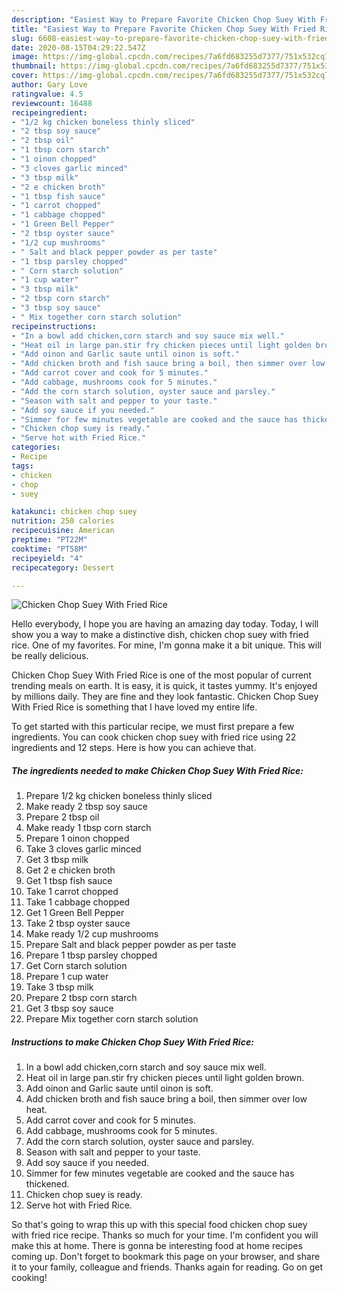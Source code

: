 ```yaml
---
description: "Easiest Way to Prepare Favorite Chicken Chop Suey With Fried Rice"
title: "Easiest Way to Prepare Favorite Chicken Chop Suey With Fried Rice"
slug: 6608-easiest-way-to-prepare-favorite-chicken-chop-suey-with-fried-rice
date: 2020-08-15T04:29:22.547Z
image: https://img-global.cpcdn.com/recipes/7a6fd683255d7377/751x532cq70/chicken-chop-suey-with-fried-rice-recipe-main-photo.jpg
thumbnail: https://img-global.cpcdn.com/recipes/7a6fd683255d7377/751x532cq70/chicken-chop-suey-with-fried-rice-recipe-main-photo.jpg
cover: https://img-global.cpcdn.com/recipes/7a6fd683255d7377/751x532cq70/chicken-chop-suey-with-fried-rice-recipe-main-photo.jpg
author: Gary Love
ratingvalue: 4.5
reviewcount: 16488
recipeingredient:
- "1/2 kg chicken boneless thinly sliced"
- "2 tbsp soy sauce"
- "2 tbsp oil"
- "1 tbsp corn starch"
- "1 oinon chopped"
- "3 cloves garlic minced"
- "3 tbsp milk"
- "2 e chicken broth"
- "1 tbsp fish sauce"
- "1 carrot chopped"
- "1 cabbage chopped"
- "1 Green Bell Pepper"
- "2 tbsp oyster sauce"
- "1/2 cup mushrooms"
- " Salt and black pepper powder as per taste"
- "1 tbsp parsley chopped"
- " Corn starch solution"
- "1 cup water"
- "3 tbsp milk"
- "2 tbsp corn starch"
- "3 tbsp soy sauce"
- " Mix together corn starch solution"
recipeinstructions:
- "In a bowl add chicken,corn starch and soy sauce mix well."
- "Heat oil in large pan.stir fry chicken pieces until light golden brown."
- "Add oinon and Garlic saute until oinon is soft."
- "Add chicken broth and fish sauce bring a boil, then simmer over low heat."
- "Add carrot cover and cook for 5 minutes."
- "Add cabbage, mushrooms cook for 5 minutes."
- "Add the corn starch solution, oyster sauce and parsley."
- "Season with salt and pepper to your taste."
- "Add soy sauce if you needed."
- "Simmer for few minutes vegetable are cooked and the sauce has thickened."
- "Chicken chop suey is ready."
- "Serve hot with Fried Rice."
categories:
- Recipe
tags:
- chicken
- chop
- suey

katakunci: chicken chop suey 
nutrition: 250 calories
recipecuisine: American
preptime: "PT22M"
cooktime: "PT58M"
recipeyield: "4"
recipecategory: Dessert

---
```



![Chicken Chop Suey With Fried Rice](https://img-global.cpcdn.com/recipes/7a6fd683255d7377/751x532cq70/chicken-chop-suey-with-fried-rice-recipe-main-photo.jpg)

Hello everybody, I hope you are having an amazing day today. Today, I will show you a way to make a distinctive dish, chicken chop suey with fried rice. One of my favorites. For mine, I'm gonna make it a bit unique. This will be really delicious.

Chicken Chop Suey With Fried Rice is one of the most popular of current trending meals on earth. It is easy, it is quick, it tastes yummy. It's enjoyed by millions daily. They are fine and they look fantastic. Chicken Chop Suey With Fried Rice is something that I have loved my entire life.




To get started with this particular recipe, we must first prepare a few ingredients. You can cook chicken chop suey with fried rice using 22 ingredients and 12 steps. Here is how you can achieve that.

<!--inarticleads1-->

##### The ingredients needed to make Chicken Chop Suey With Fried Rice:

1. Prepare 1/2 kg chicken boneless thinly sliced
1. Make ready 2 tbsp soy sauce
1. Prepare 2 tbsp oil
1. Make ready 1 tbsp corn starch
1. Prepare 1 oinon chopped
1. Take 3 cloves garlic minced
1. Get 3 tbsp milk
1. Get 2 e chicken broth
1. Get 1 tbsp fish sauce
1. Take 1 carrot chopped
1. Take 1 cabbage chopped
1. Get 1 Green Bell Pepper
1. Take 2 tbsp oyster sauce
1. Make ready 1/2 cup mushrooms
1. Prepare  Salt and black pepper powder as per taste
1. Prepare 1 tbsp parsley chopped
1. Get  Corn starch solution
1. Prepare 1 cup water
1. Take 3 tbsp milk
1. Prepare 2 tbsp corn starch
1. Get 3 tbsp soy sauce
1. Prepare  Mix together corn starch solution




<!--inarticleads2-->

##### Instructions to make Chicken Chop Suey With Fried Rice:

1. In a bowl add chicken,corn starch and soy sauce mix well.
1. Heat oil in large pan.stir fry chicken pieces until light golden brown.
1. Add oinon and Garlic saute until oinon is soft.
1. Add chicken broth and fish sauce bring a boil, then simmer over low heat.
1. Add carrot cover and cook for 5 minutes.
1. Add cabbage, mushrooms cook for 5 minutes.
1. Add the corn starch solution, oyster sauce and parsley.
1. Season with salt and pepper to your taste.
1. Add soy sauce if you needed.
1. Simmer for few minutes vegetable are cooked and the sauce has thickened.
1. Chicken chop suey is ready.
1. Serve hot with Fried Rice.




So that's going to wrap this up with this special food chicken chop suey with fried rice recipe. Thanks so much for your time. I'm confident you will make this at home. There is gonna be interesting food at home recipes coming up. Don't forget to bookmark this page on your browser, and share it to your family, colleague and friends. Thanks again for reading. Go on get cooking!
